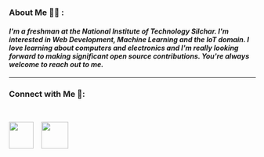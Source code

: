 ### About Me 🙋‍♂️ : 

#### *I'm a freshman at the National Institute of Technology Silchar. I'm interested in Web Development, Machine Learning and the IoT domain. I love learning about computers and electronics and I'm really looking forward to making significant open source contributions. You're always welcome to reach out to me.*
---
### Connect with Me 🐬:

<br>

[<img src="https://cdn.jsdelivr.net/gh/devicons/devicon/icons/twitter/twitter-original.svg" height="55px" width="50px"/>][twitter]
&nbsp;&nbsp; 
[<img src="https://cdn.jsdelivr.net/gh/devicons/devicon/icons/linkedin/linkedin-original.svg" height="55px"/>][linkedin]


[twitter]: https://twitter.com/swagatmitra
[linkedin]: https://in.linkedin.com/in/swagatmitra-bhattacharya-572048254


          
          

          
          
          
          

          
